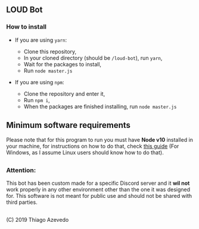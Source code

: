 ## LOUD Bot
### How to install

 - If you are using `yarn`:
		
	 - Clone this repository,
	 - In your cloned directory (should be `/loud-bot`), run `yarn`,
	 - Wait for the packages to install,
	 - Run `node master.js`
	 
 - If you are using `npm`:
	 - Clone the repository and enter it,
	 - Run `npm i`,
	 - When the packages are finished installing, run `node master.js`
## Minimum software requirements
Please note that for this program to run you must have **Node v10** installed in your machine, for instructions on how to do that, check [this guide](https://blog.teamtreehouse.com/install-node-js-npm-windows) (For Windows, as I assume Linux users should know how to do that).
##
### Attention:
This bot has been custom made for a specific Discord server and it **wil not** work properly in any other environment other than the one it was designed for. This software is not meant for public use and should not be shared with third parties.


##
(C) 2019 Thiago Azevedo
